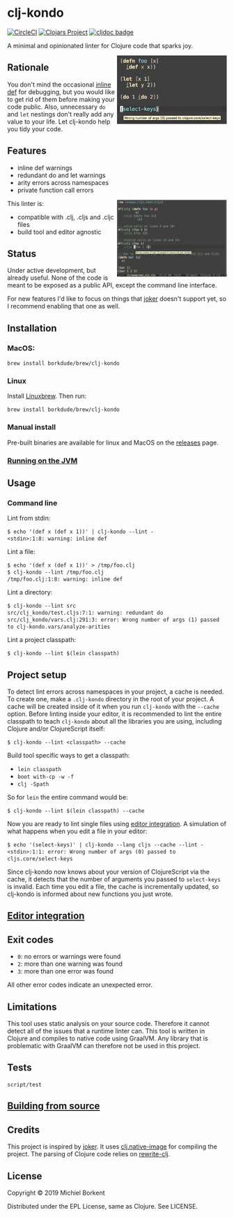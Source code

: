 # clj-kondo
[![CircleCI](https://circleci.com/gh/borkdude/clj-kondo/tree/master.svg?style=svg)](https://circleci.com/gh/borkdude/clj-kondo/tree/master)
[![Clojars Project](https://img.shields.io/clojars/v/clj-kondo.svg)](https://clojars.org/clj-kondo)
[![cljdoc badge](https://cljdoc.org/badge/clj-kondo/clj-kondo)](https://cljdoc.org/d/clj-kondo/clj-kondo/CURRENT)

A minimal and opinionated linter for Clojure code that sparks joy.

<img src="screenshots/demo.png" width="50%" align="right">

## Rationale

You don't mind the occasional [inline
def](https://blog.michielborkent.nl/2017/05/25/inline-def-debugging/) for
debugging, but you would like to get rid of them before making your code
public. Also, unnecessary `do` and `let` nestings don't really add any value to
your life. Let clj-kondo help you tidy your code.

## Features

* inline def warnings
* redundant do and let warnings
* arity errors across namespaces
* private function call errors

<img src="screenshots/wrong-arity.png" width="50%" align="right">

This linter is:

* compatible with .clj, .cljs and .cljc files
* build tool and editor agnostic

## Status

Under active development, but already useful. None of the code is meant to be exposed as a
public API, except the command line interface.

For new features I'd like to focus on things that
[joker](https://github.com/candid82/joker) doesn't support yet, so I recommend
enabling that one as well.

## Installation

### MacOS:

    brew install borkdude/brew/clj-kondo

### Linux

Install [Linuxbrew](http://linuxbrew.sh/). Then run:

    brew install borkdude/brew/clj-kondo

### Manual install

Pre-built binaries are available for linux and MacOS on the
[releases](https://github.com/borkdude/clj-kondo/releases) page.

### [Running on the JVM](doc/jvm.md)

## Usage

### Command line

Lint from stdin:

``` shellsession
$ echo '(def x (def x 1))' | clj-kondo --lint -
<stdin>:1:8: warning: inline def
```

Lint a file:

``` shellsession
$ echo '(def x (def x 1))' > /tmp/foo.clj
$ clj-kondo --lint /tmp/foo.clj
/tmp/foo.clj:1:8: warning: inline def
```

Lint a directory:

``` shellsession
$ clj-kondo --lint src
src/clj_kondo/test.cljs:7:1: warning: redundant do
src/clj_kondo/vars.clj:291:3: error: Wrong number of args (1) passed to clj-kondo.vars/analyze-arities
```

Lint a project classpath:

``` shellsession
$ clj-kondo --lint $(lein classpath)
```

## Project setup

To detect lint errors across namespaces in your project, a cache is needed. To
create one, make a `.clj-kondo` directory in the root of your project. A cache
will be created inside of it when you run `clj-kondo` with the `--cache` option.
Before linting inside your editor, it is recommended to lint the entire
classpath to teach `clj-kondo` about all the libraries you are using, including
Clojure and/or ClojureScript itself:

``` shellsession
$ clj-kondo --lint <classpath> --cache
```

Build tool specific ways to get a classpath:
- `lein classpath`
- `boot with-cp -w -f`
- `clj -Spath`

So for `lein` the entire command would be:

    $ clj-kondo --lint $(lein classpath) --cache

Now you are ready to lint single files using [editor
integration](doc/editor-integration.md). A simulation of what happens when you edit a
file in your editor:

``` shellsession
$ echo '(select-keys)' | clj-kondo --lang cljs --cache --lint -
<stdin>:1:1: error: Wrong number of args (0) passed to cljs.core/select-keys
```

Since clj-kondo now knows about your version of ClojureScript via the cache,
it detects that the number of arguments you passed to `select-keys` is
invalid. Each time you edit a file, the cache is incrementally updated, so
clj-kondo is informed about new functions you just wrote.

## [Editor integration](doc/editor-integration.md)

## Exit codes

- `0`: no errors or warnings were found
- `2`: more than one warning was found
- `3`: more than one error was found

All other error codes indicate an unexpected error.

## Limitations

This tool uses static analysis on your source code. Therefore it cannot detect
all of the issues that a runtime linter can. This tool is written in Clojure and
compiles to native code using GraalVM. Any library that is problematic with
GraalVM can therefore not be used in this project.

## Tests

    script/test

## [Building from source](doc/build.md)

## Credits

This project is inspired by [joker](https://github.com/candid82/joker). It uses
[clj.native-image](https://github.com/taylorwood/clj.native-image) for compiling
the project. The parsing of Clojure code relies on
[rewrite-clj](https://github.com/xsc/rewrite-clj).

## License

Copyright © 2019 Michiel Borkent

Distributed under the EPL License, same as Clojure. See LICENSE.
